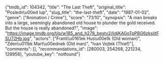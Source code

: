 {"tmdb_id": 104342, "title": "The Last Theft", "original_title": "Posledn\u00ed lup", "slug_title": "the-last-theft", "date": "1987-01-02", "genre": ["Animation / Crime"], "score": "7.1/10", "synopsis": "A man breaks into a large, seemingly abandoned old house to plunder the gold received. But the house is really abandoned?", "image": "https://image.tmdb.org/t/p/w185_and_h278_bestv2/lidjKAGoTpPBG6zksIitFSU72Hb.jpg", "actors": ["Franti\u0161ek Hus\u00e1k (Old woman)", "Zden\u011bk Mart\u00ednek (Old man)", "Ivan Vojtek (Thief)"], "comments": [], "recommandations_id": [280003, 254268, 221234, 128956], "youtube_key": "notfound"}